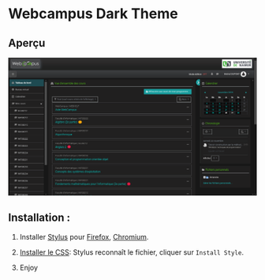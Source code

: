 # Webcampus Dark Theme

## Aperçu


![Tableau de bord](assets/dashboard.png)

## Installation :

1. Installer [Stylus](https://add0n.com/stylus.html) pour [Firefox](https://addons.mozilla.org/en-US/firefox/addon/styl-us/), [Chromium](https://chrome.google.com/webstore/detail/stylus/clngdbkpkpeebahjckkjfobafhncgmne).

2. [Installer le CSS](https://raw.githubusercontent.com/martin-danhier/webcampus-dark-mode/master/dark_webcampus.user.css): Stylus reconnaît le fichier, cliquer sur `Install Style`.

3. Enjoy